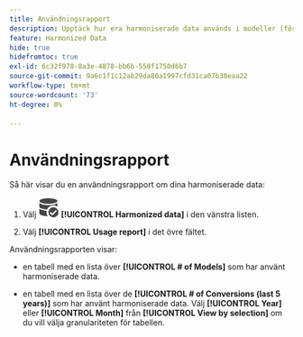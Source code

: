 ```yaml
---
title: Användningsrapport
description: Upptäck hur era harmoniserade data används i modeller (för utbildning och poängsättning) och konverteringar.
feature: Harmonized Data
hide: true
hidefromtoc: true
exl-id: 6c32f978-8a3e-4878-bb6b-550f1750d6b7
source-git-commit: 9a6c1f1c12ab29da80a1997cfd31ca07b38eaa22
workflow-type: tm+mt
source-wordcount: '73'
ht-degree: 0%

---
```


# Användningsrapport

Så här visar du en användningsrapport om dina harmoniserade data:

1. Välj ![DataSearch](/help/assets/icons/DataCheck.svg) **[!UICONTROL Harmonized data]** i den vänstra listen.

1. Välj **[!UICONTROL Usage report]** i det övre fältet.

Användningsrapporten visar:

* en tabell med en lista över **[!UICONTROL # of Models]** som har använt harmoniserade data.

* en tabell med en lista över de **[!UICONTROL # of Conversions (last 5 years)]** som har använt harmoniserade data. Välj **[!UICONTROL Year]** eller **[!UICONTROL Month]** från **[!UICONTROL View by selection]** om du vill välja granulariteten för tabellen.
